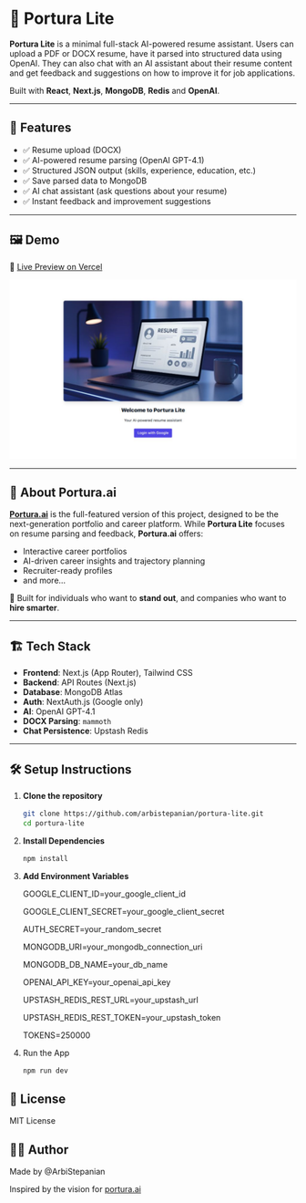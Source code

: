 # 📝 Portura Lite

**Portura Lite** is a minimal full-stack AI-powered resume assistant. Users can upload a PDF or DOCX resume, have it parsed into structured data using OpenAI. They can also chat with an AI assistant about their resume content and get feedback and suggestions on how to improve it for job applications.

Built with **React**, **Next.js**, **MongoDB**, **Redis** and **OpenAI**.

---

## 🚀 Features

-   ✅ Resume upload (DOCX)
-   ✅ AI-powered resume parsing (OpenAI GPT-4.1)
-   ✅ Structured JSON output (skills, experience, education, etc.)
-   ✅ Save parsed data to MongoDB
-   ✅ AI chat assistant (ask questions about your resume)
-   ✅ Instant feedback and improvement suggestions

---

## 🖼️ Demo

🔗 [Live Preview on Vercel](https://portura-lite.vercel.app)

![Homepage Screenshot](./public/screenshot-01.png)

---

## 🌟 About Portura.ai

**[Portura.ai](https://portura.ai)** is the full-featured version of this project, designed to be the next-generation portfolio and career platform. While **Portura Lite** focuses on resume parsing and feedback, **Portura.ai** offers:

-   Interactive career portfolios
-   AI-driven career insights and trajectory planning
-   Recruiter-ready profiles
-   and more…

🚀 Built for individuals who want to **stand out**, and companies who want to **hire smarter**.

---

## 🏗️ Tech Stack

-   **Frontend**: Next.js (App Router), Tailwind CSS
-   **Backend**: API Routes (Next.js)
-   **Database**: MongoDB Atlas
-   **Auth**: NextAuth.js (Google only)
-   **AI**: OpenAI GPT-4.1
-   **DOCX Parsing**: `mammoth`
-   **Chat Persistence**: Upstash Redis

---

## 🛠️ Setup Instructions

1. **Clone the repository**

    ```bash
    git clone https://github.com/arbistepanian/portura-lite.git
    cd portura-lite
    ```

2. **Install Dependencies**

    ```bash
    npm install
    ```

3. **Add Environment Variables**

    GOOGLE_CLIENT_ID=your_google_client_id

    GOOGLE_CLIENT_SECRET=your_google_client_secret

    AUTH_SECRET=your_random_secret

    MONGODB_URI=your_mongodb_connection_uri

    MONGODB_DB_NAME=your_db_name

    OPENAI_API_KEY=your_openai_api_key

    UPSTASH_REDIS_REST_URL=your_upstash_url

    UPSTASH_REDIS_REST_TOKEN=your_upstash_token

    TOKENS=250000

4. Run the App

    ```bash
    npm run dev
    ```

## 📄 License

MIT License

## 🙋‍♂️ Author

Made by @ArbiStepanian

Inspired by the vision for [portura.ai](https://portura.ai)
